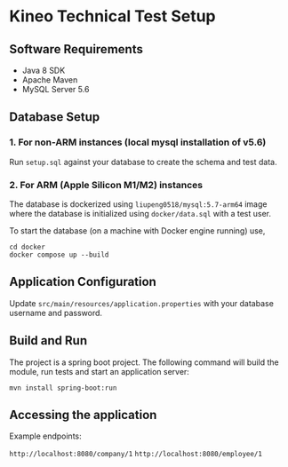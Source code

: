 # Kineo Technical Test Setup

## Software Requirements

- Java 8 SDK
- Apache Maven
- MySQL Server 5.6

## Database Setup

### 1. For non-ARM instances (local mysql installation of v5.6)
Run `setup.sql` against your database to create the schema and test data.

### 2. For ARM (Apple Silicon M1/M2) instances  
The database is dockerized using `liupeng0518/mysql:5.7-arm64` image where the database is initialized using `docker/data.sql` with a test user.

To start the database (on a machine with Docker engine running) use, 
```shell
cd docker
docker compose up --build
```

## Application Configuration

Update `src/main/resources/application.properties` with your database username and password.

## Build and Run

The project is a spring boot project. The following command will build the module, run tests and start an application server:

`mvn install spring-boot:run`

## Accessing the application

Example endpoints:

`http://localhost:8080/company/1`
`http://localhost:8080/employee/1`